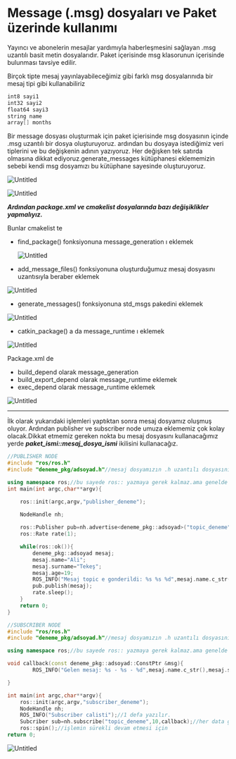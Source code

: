 # Message (.msg) dosyaları ve Paket üzerinde kullanımı

Yayıncı ve abonelerin mesajlar yardımıyla haberleşmesini sağlayan .msg uzantılı basit metin dosyalarıdır. Paket içerisinde msg klasorunun içerisinde bulunması tavsiye edilir.

Birçok tipte mesaj yayınlayabileceğimiz gibi farklı msg dosyalarınıda bir mesaj tipi gibi kullanabiliriz

```cpp
int8 sayi1
int32 sayi2
float64 sayi3
string name
array[] months 
```

Bir message dosyası oluşturmak için paket içierisinde msg dosyasının içinde .msg uzantılı bir dosya oluşturuyoruz. ardından bu dosyaya istediğimiz veri tiplerini ve bu değişkenin adının yazıyoruz. Her değişken tek satırda olmasına dikkat ediyoruz.generate_messages kütüphanesi eklememizin sebebi kendi msg dosyamızı bu kütüphane sayesinde oluşturuyoruz.

![Untitled](Message%20(%20msg)%20dosyalar%C4%B1%20ve%20Paket%20u%CC%88zerinde%20kullan%206ff805ad51424382a3471ac8565fb6ba/Untitled.png)

![Untitled](Message%20(%20msg)%20dosyalar%C4%B1%20ve%20Paket%20u%CC%88zerinde%20kullan%206ff805ad51424382a3471ac8565fb6ba/Untitled%201.png)

***Ardından package.xml ve cmakelist dosyalarında bazı değişiklikler yapmalıyız.*** 

Bunlar cmakelist te

- find_package() fonksiyonuna message_generation ı eklemek
    
    ![Untitled](Message%20(%20msg)%20dosyalar%C4%B1%20ve%20Paket%20u%CC%88zerinde%20kullan%206ff805ad51424382a3471ac8565fb6ba/Untitled%202.png)
    

- add_message_files() fonksiyonuna oluşturduğumuz mesaj dosyasını uzantısıyla beraber eklemek

![Untitled](Message%20(%20msg)%20dosyalar%C4%B1%20ve%20Paket%20u%CC%88zerinde%20kullan%206ff805ad51424382a3471ac8565fb6ba/Untitled%203.png)

- generate_messages() fonksiyonuna std_msgs pakedini eklemek

![Untitled](Message%20(%20msg)%20dosyalar%C4%B1%20ve%20Paket%20u%CC%88zerinde%20kullan%206ff805ad51424382a3471ac8565fb6ba/Untitled%204.png)

- catkin_package() a da message_runtime ı eklemek

![Untitled](Message%20(%20msg)%20dosyalar%C4%B1%20ve%20Paket%20u%CC%88zerinde%20kullan%206ff805ad51424382a3471ac8565fb6ba/Untitled%205.png)

Package.xml de 

- build_depend olarak message_generation
- build_export_depend olarak message_runtime eklemek
- exec_depend olarak message_runtime eklemek

![Untitled](Message%20(%20msg)%20dosyalar%C4%B1%20ve%20Paket%20u%CC%88zerinde%20kullan%206ff805ad51424382a3471ac8565fb6ba/Untitled%206.png)

---

İlk olarak yukarıdaki işlemleri yaptıktan sonra mesaj dosyamız oluşmuş oluyor. Ardından publisher ve subscriber node umuza eklememiz çok kolay olacak.Dikkat etmemiz gereken nokta bu mesaj dosyasını kullanacağımız yerde ***paket_ismi::mesaj_dosya_ismi*** ikilisini kullanacağız.

```cpp
//PUBLISHER NODE 
#include "ros/ros.h"
#include "deneme_pkg/adsoyad.h"//mesaj dosyamızın .h uzantılı dosyasının ekliyoruz.

using namespace ros;//bu sayede ros:: yazmaya gerek kalmaz.ama genelde kullanırlar.
int main(int argc,char**argv){

	ros::init(argc,argv,"publisher_deneme");

	NodeHandle nh;
	
	ros::Publisher pub=nh.advertise<deneme_pkg::adsoyad>("topic_deneme",10);
	ros::Rate rate(1);

	while(ros::ok()){
		deneme_pkg::adsoyad mesaj;
		mesaj.name="Ali";
		mesaj.surname="Tekeş";
		mesaj.age=19;
		ROS_INFO("Mesaj topic e gonderildi: %s %s %d",mesaj.name.c_str(),mesaj.surname.c_str(),mesaj.age);
		pub.publish(mesaj);
		rate.sleep();
	}
	return 0;
}
```

```cpp
//SUBSCRIBER NODE 
#include "ros/ros.h"
#include "deneme_pkg/adsoyad.h"//mesaj dosyamızın .h uzantılı dosyasının ekliyoruz.

using namespace ros;//bu sayede ros:: yazmaya gerek kalmaz.ama genelde kullanırlar.

void callback(const deneme_pkg::adsoyad::ConstPtr &msg){
		ROS_INFO("Gelen mesaj: %s - %s - %d",mesaj.name.c_str(),mesaj.surname.c_str(),mesaj.age);

}

int main(int argc,char**argv){
	ros::init(argc,argv,"subscriber_deneme");
	NodeHandle nh;
	ROS_INFO("Subscriber calisti");//1 defa yazılır.
	Subcriber sub=nh.subscribe("topic_deneme",10,callback);//her data geldiğinde çağırılacak olan fonksiyonu veriyoruz.
	ros::spin();//işlemin sürekli devam etmesi için
return 0;
```

![Untitled](Message%20(%20msg)%20dosyalar%C4%B1%20ve%20Paket%20u%CC%88zerinde%20kullan%206ff805ad51424382a3471ac8565fb6ba/Untitled%207.png)